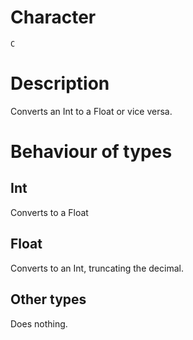 # Character
`C`

# Description
Converts an Int to a Float or vice versa.

# Behaviour of types
## Int
Converts to a Float

## Float
Converts to an Int, truncating the decimal.

## Other types
Does nothing.

